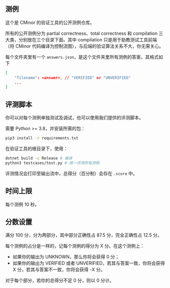 ## 测例

这个是 CMinor 的验证工具的公开测例仓库。

所有的公开测例分为 partial correctness、total correctness 和 compilation 三大类，分别放在三个目录下面。其中 compilation 只是用于助教测试工具前端（将 CMinor 代码编译为控制流图），与后端的验证算法关系不大，你无需关心。

每个文件夹里有一个 `answers.json`，是这个文件夹里所有测例的答案，其格式如下

```json
[
    "filename": <answer>, // "VERIFIED" or "UNVERIFIED"
    ...
]
```

## 评测脚本

你可以对每个测例单独测试及调试，也可以使用我们提供的评测脚本。

需要 Python >= 3.8，并安装所需的包：

```bash
pip3 install -r requirements.txt
```

在验证工具的根目录下，使用：

```bash
dotnet build -c Release # 编译
python3 testcases/test.py # 统一评测所有测例
```

评测情况会打印至输出流中，总得分（百分制）会存在 `.score` 中。

## 时间上限

每个测例 10 秒。

## 分数设置

满分 100 分，分为两部分，其中部分正确性占 87.5 分，完全正确性占 12.5 分。

每个测例的占分是一样的，记每个测例的得分为 X 分。在这个测例上：

 * 如果你的输出为 UNKNOWN，那么你将会获得 0 分；
 * 如果你的输出为 VERIFIED 或者 UNVERIFIED，若其与答案一致，你将会获得 X 分，若其与答案不一致，你将会获得 -X 分。

对于每个部分，若你的总得分不足 0 分，则以 0 分计。

